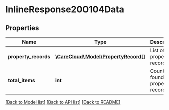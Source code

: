 # InlineResponse200104Data

## Properties
Name | Type | Description | Notes
------------ | ------------- | ------------- | -------------
**property_records** | [**\CareCloud\Model\PropertyRecord[]**](PropertyRecord.md) | List of property records | [optional] 
**total_items** | **int** | Count of all found store property records | [optional] 

[[Back to Model list]](../../README.md#documentation-for-models) [[Back to API list]](../../README.md#documentation-for-api-endpoints) [[Back to README]](../../README.md)

